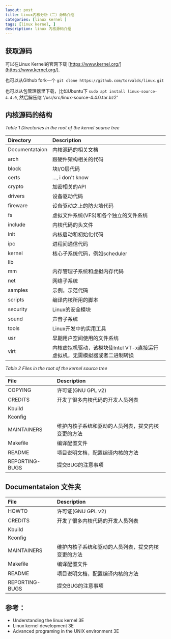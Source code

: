 ```yaml
---
layout: post
title: Linux内核分析（二）源码介绍
categories: [linux kernel ]
tags: [linux kernel, ]
description: linux 内核源码介绍
---
```


## 获取源码

可以在Linux Kernel的官网下载 [https://www.kernel.org/](https://www.kernel.org/).

也可以从Github fork一个 `git clone https://github.com/torvalds/linux.git`

也可以从包管理器里下载，比如Ubuntu下 `sudo apt install linux-source-4.4.0`, 然后解压缩 '/usr/src/linux-source-4.4.0.tar.bz2'

## 内核源码的结构

*Table 1 Directories in the root of the kernel source tree*

| Directory      | Description                  |
|:---------------|:-----------------------------|
| Documentataion | 内核源码的相关文档 |
| arch           | 跟硬件架构相关的代码  |
| block          | 块I/O层代码 |
| certs          | ..., i don't know |
| crypto         | 加密相关的API |
| drivers        | 设备驱动代码 |
| fireware       | 设备驱动之上的防火墙代码 |
| fs             | 虚拟文件系统(VFS)和各个独立的文件系统 |
| include        | 内核代码的头文件 |
| init           | 内核启动和初始化代码 |
| ipc            | 进程间通信代码 |
| kernel         | 核心子系统代码，例如scheduler |
| lib            |  |
| mm             | 内存管理子系统和虚拟内存代码 |
| net            | 网络子系统 |
| samples        | 示例，示范代码 |
| scripts        | 编译内核所用的脚本 |
| security       | Linux的安全模块 |
| sound          | 声音子系统 |
| tools          | Linux开发中的实用工具 |
| usr            | 早期用户空间使用的文件系统 |
| virt           | 内核虚拟机驱动，该模块使Intel VT-x直接运行虚拟机，无需模拟器或者二进制转换 |

*Table 2 Files in the root of the kernel source tree*

| File           | Description                  |
|:---------------|:-----------------------------|
| COPYING        | 许可证(GNU GPL v2) |
| CREDITS        | 开发了很多内核代码的开发人员列表  |
| Kbuild         |  |
| Kconfig        |  |
| MAINTAINERS    | 维护内核子系统和驱动的人员列表，提交内核变更的方法 |
| Makefile       | 编译配置文件 |
| README         | 项目说明文档，配置编译内核的方法 |
| REPORTING-BUGS | 提交BUG的注意事项 |

## Documentataion 文件夹

| File           | Description                  |
|:---------------|:-----------------------------|
| HOWTO          | 许可证(GNU GPL v2) |
| CREDITS        | 开发了很多内核代码的开发人员列表  |
| Kbuild         |  |
| Kconfig        |  |
| MAINTAINERS    | 维护内核子系统和驱动的人员列表，提交内核变更的方法 |
| Makefile       | 编译配置文件 |
| README         | 项目说明文档，配置编译内核的方法 |
| REPORTING-BUGS | 提交BUG的注意事项 |

## 参考：

* Understanding the linux kernel 3E
* Linux kernel development 3E
* Advanced programing in the UNIX environment 3E
